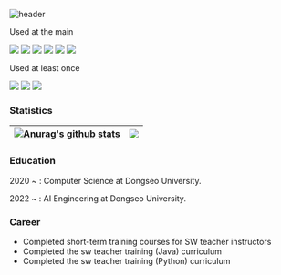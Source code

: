 ![header](https://capsule-render.vercel.app/api?type=waving&color=28A0FF&height=200&section=header&text=Onki's%20Github&fontSize=90)

Used at the main
<p>
	<a>
		<img src="https://img.shields.io/badge/HTML5-E34F26?style=flat&logo=html5&logoColor=white" />
		<img src="https://img.shields.io/badge/CSS3-1572B6?style=flat&logo=css3&logoColor=white"/>
		<img src="https://img.shields.io/badge/JavaScript-F7DF1E?style=flat&logo=javascript&logoColor=white"/>
		<img src="https://img.shields.io/badge/Android-3DDC84?style=flat&logo=android&logoColor=white" />
		<img src="https://img.shields.io/badge/spring-6DB33F?style=flat&logo=spring&logoColor=white"> 
		<img src="https://img.shields.io/badge/Amazon AWS-232F3E?style=flat&logo=amazonaws&logoColor=white"/>
	</a>
</p>

Used at least once
<p>
	<a>
		<img src="https://img.shields.io/badge/flask-000000?style=flat&logo=flask&logoColor=white">
		<img src="https://img.shields.io/badge/Flutter-02569B?style=flat&logo=flutter&logoColor=white"/>
		<img src="https://img.shields.io/badge/Dart-0175C2?style=flat&logo=dart&logoColor=white"/>
	</a>
</p>

			
### Statistics
| <a href="https://github.com/monki4746/github-readme-stats"><img align="center" src="https://github-readme-stats.vercel.app/api?username=monki4746&show_icons=true&include_all_commits=true&theme=buefy&hide_border=true" alt="Anurag's github stats" /></a> | <a href="https://github.com/monki4746/github-readme-stats"><img align="center" src="https://github-readme-stats.vercel.app/api/top-langs/?username=monki4746&layout=compact&theme=buefy&hide_border=true" /></a> |
| ------------- | ------------- |


### Education
2020 ~ : Computer Science at Dongseo University.

2022 ~ : AI Engineering at Dongseo University.


### Career
- Completed short-term training courses for SW teacher instructors
- Completed the sw teacher training (Java) curriculum
- Completed the sw teacher training (Python) curriculum


### 
